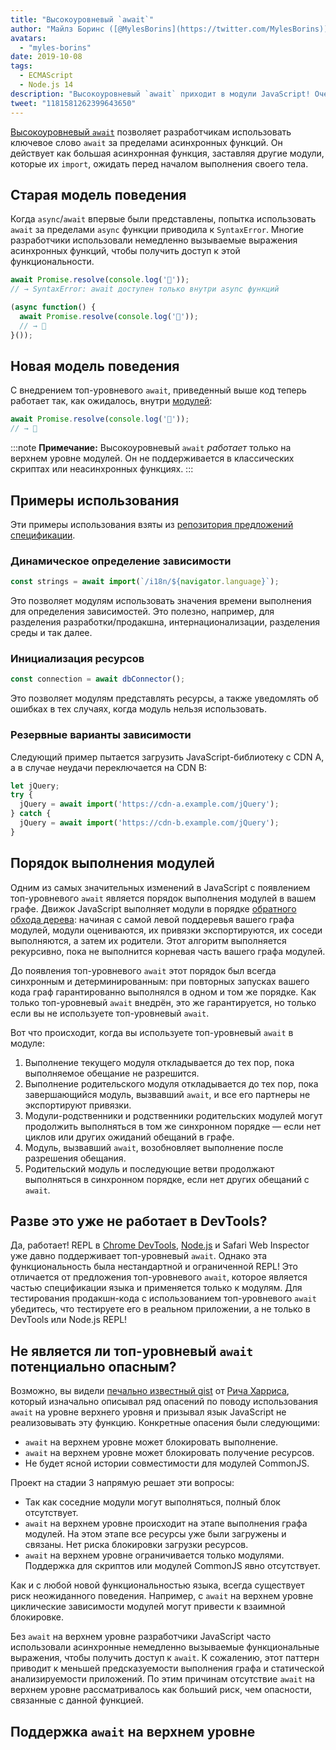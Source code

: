 ```yaml
---
title: "Высокоуровневый `await`"
author: "Майлз Боринс ([@MylesBorins](https://twitter.com/MylesBorins))"
avatars:
  - "myles-borins"
date: 2019-10-08
tags:
  - ECMAScript
  - Node.js 14
description: "Высокоуровневый `await` приходит в модули JavaScript! Очень скоро вы сможете использовать `await`, не находясь внутри асинхронной функции."
tweet: "1181581262399643650"
---
```

[Высокоуровневый `await`](https://github.com/tc39/proposal-top-level-await) позволяет разработчикам использовать ключевое слово `await` за пределами асинхронных функций. Он действует как большая асинхронная функция, заставляя другие модули, которые их `import`, ожидать перед началом выполнения своего тела.

<!--truncate-->
## Старая модель поведения

Когда `async`/`await` впервые были представлены, попытка использовать `await` за пределами `async` функции приводила к `SyntaxError`. Многие разработчики использовали немедленно вызываемые выражения асинхронных функций, чтобы получить доступ к этой функциональности.

```js
await Promise.resolve(console.log('🎉'));
// → SyntaxError: await доступен только внутри async функций

(async function() {
  await Promise.resolve(console.log('🎉'));
  // → 🎉
}());
```

## Новая модель поведения

С внедрением топ-уровневого `await`, приведенный выше код теперь работает так, как ожидалось, внутри [модулей](/features/modules):

```js
await Promise.resolve(console.log('🎉'));
// → 🎉
```

:::note
**Примечание:** Высокоуровневый `await` _работает_ только на верхнем уровне модулей. Он не поддерживается в классических скриптах или неасинхронных функциях.
:::

## Примеры использования

Эти примеры использования взяты из [репозитория предложений спецификации](https://github.com/tc39/proposal-top-level-await#use-cases).

### Динамическое определение зависимости

```js
const strings = await import(`/i18n/${navigator.language}`);
```

Это позволяет модулям использовать значения времени выполнения для определения зависимостей. Это полезно, например, для разделения разработки/продакшна, интернационализации, разделения среды и так далее.

### Инициализация ресурсов

```js
const connection = await dbConnector();
```

Это позволяет модулям представлять ресурсы, а также уведомлять об ошибках в тех случаях, когда модуль нельзя использовать.

### Резервные варианты зависимости

Следующий пример пытается загрузить JavaScript-библиотеку с CDN A, а в случае неудачи переключается на CDN B:

```js
let jQuery;
try {
  jQuery = await import('https://cdn-a.example.com/jQuery');
} catch {
  jQuery = await import('https://cdn-b.example.com/jQuery');
}
```

## Порядок выполнения модулей

Одним из самых значительных изменений в JavaScript с появлением топ-уровневого `await` является порядок выполнения модулей в вашем графе. Движок JavaScript выполняет модули в порядке [обратного обхода дерева](https://en.wikibooks.org/wiki/A-level_Computing/AQA/Paper_1/Fundamentals_of_algorithms/Tree_traversal#Post-order): начиная с самой левой поддеревья вашего графа модулей, модули оцениваются, их привязки экспортируются, их соседи выполняются, а затем их родители. Этот алгоритм выполняется рекурсивно, пока не выполнится корневая часть вашего графа модулей.

До появления топ-уровневого `await` этот порядок был всегда синхронным и детерминированным: при повторных запусках вашего кода граф гарантированно выполнялся в одном и том же порядке. Как только топ-уровневый `await` внедрён, это же гарантируется, но только если вы не используете топ-уровневый `await`.

Вот что происходит, когда вы используете топ-уровневый `await` в модуле:

1. Выполнение текущего модуля откладывается до тех пор, пока выполняемое обещание не разрешится.
2. Выполнение родительского модуля откладывается до тех пор, пока завершающийся модуль, вызвавший `await`, и все его партнеры не экспортируют привязки.
3. Модули-родственники и родственники родительских модулей могут продолжить выполняться в том же синхронном порядке — если нет циклов или других ожиданий обещаний в графе.
4. Модуль, вызвавший `await`, возобновляет выполнение после разрешения обещания.
5. Родительский модуль и последующие ветви продолжают выполняться в синхронном порядке, если нет других обещаний с `await`.

## Разве это уже не работает в DevTools?

Да, работает! REPL в [Chrome DevTools](https://developers.google.com/web/updates/2017/08/devtools-release-notes#await), [Node.js](https://github.com/nodejs/node/issues/13209) и Safari Web Inspector уже давно поддерживает топ-уровневый `await`. Однако эта функциональность была нестандартной и ограниченной REPL! Это отличается от предложения топ-уровневого `await`, которое является частью спецификации языка и применяется только к модулям. Для тестирования продакшн-кода с использованием топ-уровневого `await` убедитесь, что тестируете его в реальном приложении, а не только в DevTools или Node.js REPL!

## Не является ли топ-уровневый `await` потенциально опасным?

Возможно, вы видели [печально известный gist](https://gist.github.com/Rich-Harris/0b6f317657f5167663b493c722647221) от [Рича Харриса](https://twitter.com/Rich_Harris), который изначально описывал ряд опасений по поводу использования `await` на уровне верхнего уровня и призывал язык JavaScript не реализовывать эту функцию. Конкретные опасения были следующими:

- `await` на верхнем уровне может блокировать выполнение.
- `await` на верхнем уровне может блокировать получение ресурсов.
- Не будет ясной истории совместимости для модулей CommonJS.

Проект на стадии 3 напрямую решает эти вопросы:

- Так как соседние модули могут выполняться, полный блок отсутствует.
- `await` на верхнем уровне происходит на этапе выполнения графа модулей. На этом этапе все ресурсы уже были загружены и связаны. Нет риска блокировки загрузки ресурсов.
- `await` на верхнем уровне ограничивается только модулями. Поддержка для скриптов или модулей CommonJS явно отсутствует.

Как и с любой новой функциональностью языка, всегда существует риск неожиданного поведения. Например, с `await` на верхнем уровне циклические зависимости модулей могут привести к взаимной блокировке.

Без `await` на верхнем уровне разработчики JavaScript часто использовали асинхронные немедленно вызываемые функциональные выражения, чтобы получить доступ к `await`. К сожалению, этот паттерн приводит к меньшей предсказуемости выполнения графа и статической анализируемости приложений. По этим причинам отсутствие `await` на верхнем уровне рассматривалось как больший риск, чем опасности, связанные с данной функцией.

## Поддержка `await` на верхнем уровне

<feature-support chrome="89 https://bugs.chromium.org/p/v8/issues/detail?id=9344"
                 firefox="нет https://bugzilla.mozilla.org/show_bug.cgi?id=1519100"
                 safari="15 https://bugs.webkit.org/show_bug.cgi?id=202484"
                 nodejs="14"
                 babel="нет https://github.com/babel/proposals/issues/44"></feature-support>
